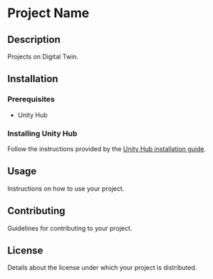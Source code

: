 # Project Name

## Description
Projects on Digital Twin.

## Installation

### Prerequisites
- Unity Hub

### Installing Unity Hub
Follow the instructions provided by the [Unity Hub installation guide](https://docs.unity3d.com/hub/manual/InstallHub.html).

## Usage
Instructions on how to use your project.

## Contributing
Guidelines for contributing to your project.

## License
Details about the license under which your project is distributed.


